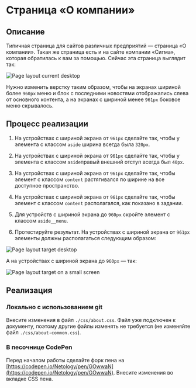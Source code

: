 # Страница «О компании»

## Описание

Типичная страница для сайтов различных предприятий — страница «О компании». Такая же страница есть и на сайте компании «Сигма», которая обратилась к вам за помощью. Сейчас эта страница выглядит так:

![Page layout current desktop](../../sources/adaptive-images-about-current.jpg)

Нужно изменить верстку таким образом, чтобы на экранах шириной более `960px` меню и блок с последними новостями отображались слева от основного контента, а на экранах с шириной менее `961px` боковое меню скрывалось.

## Процесс реализации

1. На устройствах с шириной экрана от `961px` сделайте так, чтобы у элемента с классом `aside` ширина всегда была `320px`.

2. На устройствах с шириной экрана от `961px` сделайте так, чтобы у элемента с классом `aside`правый внешний отступ всегда был `40px`.

3. На устройствах с шириной экрана от `961px` сделайте так, чтобы элемент с классом `content` растягивался по ширине на все доступное пространство.

4. На устройствах с шириной экрана от `961px` сделайте так, чтобы элемент с классом `content` располагался, как показано в задании.

5. Для устройств с шириной экрана до `960px` скройте элемент с классом `aside__menu`.

6. Протестируйте результат. На устройствах с шириной экрана от `961px` элементы должны располагаться следующим образом:

![Page layout target desktop](../../sources/adaptive-images-about-step0.jpg)

А на устройствах с шириной экрана до `960px` — так:

![Page layout target on a small screen](../../sources/adaptive-images-about-step1.jpg)

## Реализация

### Локально с использованием git

Внесите изменения в файл `./css/about.css`. Файл уже подключен к документу, поэтому другие файлы изменять не требуется (не изменяйте файл `./css/about-common.css`).

### В песочнице CodePen

Перед началом работы сделайте форк пена на [https://codepen.io/Netology/pen/GOwwaN](https://codepen.io/Netology/pen/GOwwaN).
Внесите изменения во вкладке CSS пена.
